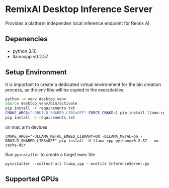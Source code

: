 # RemixAI Desktop Inference Server
Provides a platform independen local inference endpoint for Remix AI

## Depenencies
- python 3.10
- llamacpp v0.2.57

## Setup Environment
It is important to create a dedicated virtual environment for the bin creation process, as the env libs will be copied in the executables. 

```bash
python -m venv desktop_venv
source desktop_venv/bin/activate
pip install -r requirements.txt
CMAKE_ARGS="-DBUILD_SHARED_LIBS=OFF" FORCE_CMAKE=1 pip install llama-cpp-python==0.2.88 --force-reinstall --no-cache-dir
pip install -r requirements.txt 
```

on mac arm devices
```
CMAKE_ARGS="-DLLAMA_METAL_EMBED_LIBRARY=ON -DLLAMA_METAL=on -DBUILD_SHARED_LIBS=OFF" pip install -U llama-cpp-python==0.2.57 --no-cache-dir

```

Run `pyinstaller` to create a target exec file
```
pyinstaller --collect-all llama_cpp --onefile InferenceServer.py
```

## Supported GPUs
